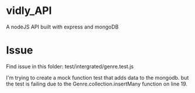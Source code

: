 # vidly_API

A nodeJS API built with express and mongoDB

# Issue

Find issue in this folder: test/intergrated/genre.test.js

I'm trying to create a mock function test that adds data to the mongodb.
but the test is failing due to the Genre.collection.insertMany function on line 19.
